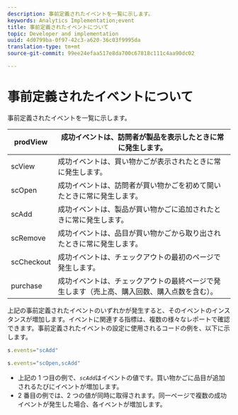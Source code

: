 ```yaml
---
description: 事前定義されたイベントを一覧に示します。
keywords: Analytics Implementation;event
title: 事前定義されたイベントについて
topic: Developer and implementation
uuid: 4d0799ba-0f97-42c3-a620-36c03f9995da
translation-type: tm+mt
source-git-commit: 99ee24efaa517e8da700c67818c111c4aa90dc02

---
```



# 事前定義されたイベントについて

事前定義されたイベントを一覧に示します。

| prodView | 成功イベントは、訪問者が製品を表示したときに常に発生します。 |
|---|---|
| scView | 成功イベントは、買い物かごが表示されたときに常に発生します。 |
| scOpen | 成功イベントは、訪問者が買い物かごを初めて開いたときに常に発生します。 |
| scAdd | 成功イベントは、製品が買い物かごに追加されたときに常に発生します。 |
| scRemove | 成功イベントは、品目が買い物かごから取り出されたときに常に発生します。 |
| scCheckout | 成功イベントは、チェックアウトの最初のページで発生します。 |
| purchase | 成功イベントは、チェックアウトの最終ページで発生します（売上高、購入回数、購入点数を含む）。 |

上記の事前定義されたイベントのいずれかが発生すると、そのイベントのインスタンスが増加します。イベントに関連する指標は、複数の様々なレポートで確認できます。事前定義されたイベントの設定に使用されるコードの例を、以下に示します。

```js
s.events="scAdd"
```

```js
s.events="scOpen,scAdd"
```

* 上記の 1 つ目の例で、*`scAdd`*&#x200B;はイベントの値です。買い物かごに品目が追加されるたびにイベントが増加します。
* 2 番目の例では、2 つの値が同時に取得されます。同一ページで複数の成功イベントが発生した場合、各イベントが増加します。

